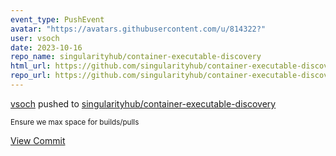```yaml
---
event_type: PushEvent
avatar: "https://avatars.githubusercontent.com/u/814322?"
user: vsoch
date: 2023-10-16
repo_name: singularityhub/container-executable-discovery
html_url: https://github.com/singularityhub/container-executable-discovery/commit/8e0964bf76b6b6748c1f11f32f54952882a88970
repo_url: https://github.com/singularityhub/container-executable-discovery
---
```


<a href='https://github.com/vsoch' target='_blank'>vsoch</a> pushed to <a href='https://github.com/singularityhub/container-executable-discovery' target='_blank'>singularityhub/container-executable-discovery</a>

<small>Ensure we max space for builds/pulls</small>

<a href='https://github.com/singularityhub/container-executable-discovery/commit/8e0964bf76b6b6748c1f11f32f54952882a88970' target='_blank'>View Commit</a>